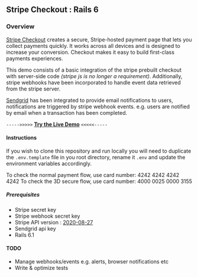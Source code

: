 ## Stripe Checkout : Rails 6

### Overview
[Stripe Checkout](https://stripe.com/docs/payments/checkout) creates a secure, Stripe-hosted payment page that lets you collect payments quickly. It works across all devices and is designed to increase your conversion. Checkout makes it easy to build first-class payments experiences.

This demo consists of a basic integration of the stripe prebuilt checkout with server-side code _(stripe js is no longer a requirement)_. Additionally, stripe webhooks have been incorporated to handle event data retrieved from the stripe server.

[Sendgrid](https://sendgrid.com/) has been integrated to provide email notifications to users, notifications are triggered by stripe webhook events. e.g. users are notified by email when a transaction has been completed.


`----->>>>>` [**Try the Live Demo**](https://mhulbert85-checkout.herokuapp.com/) `<<<<<-----`

#### Instructions
If you wish to clone this repository and run locally you will need to duplicate the `.env.template` file in you root directory, rename it `.env` and update the environment variables accordingly.

To check the normal payment flow, use card number: 4242 4242 4242 4242
To check the 3D secure flow, use card number: 4000 0025 0000 3155

##### Prerequisites
- Stripe secret key
- Stripe webhook secret key
- Stripe API version : [2020-08-27](https://stripe.com/docs/upgrades#2020-08-27)
- Sendgrid api key
- Rails 6.1

#### TODO
- Manage webhooks/events e.g. alerts, browser notifications etc
- Write & optimize tests
